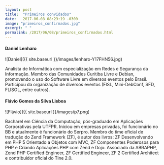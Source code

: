 ```yaml
---
layout: post
title:  "Primeiros convidados"
date:   2017-06-08 08:23:19 -0300
image: "primeiros_confirmados.jpg"
excerpt: " "
permalink: /2017/06/08/primeiros_confirmados.html
---
```

#### Daniel Lenharo
![Daniel]({{ site.baseurl }}/images/lenharo-Y17FHN56.jpg)

Analista de Informática com especialização em Redes e Segurança da Informação. Membro das Comunidades Curitiba Livre e Debian, promovendo o uso do Software Livre em diversos eventos pelo Brasil. Participou da organização de diversos eventos (FISL, Mini-DebConf, SFD, FLISOL, entre outros). 

#### Flávio Gomes da Silva Lisboa

![Flávio]({{ site.baseurl }}/images/p7.png)

Bacharel em Ciência da Computação, pós-graduado em Aplicações Corporativas pela UTFPR. Iniciou em empresas privadas, foi funcionário no BB e atualmente é funcionário do Serpro. Membro do time oficial de tradução do Zend Framework (ZF), é autor dos livros: ZF Desenvolvendo em PHP 5 Orientado a Objetos com MVC, ZF Componentes Poderosos para PHP e Criando Aplicações PHP com Zend e Dojo. Associado da ABRAPHP, Zend PHP Certified Engineer, ZF Certified Engineer, ZF 2 Certified Architect e contribuidor oficial do Tine 2.0.

